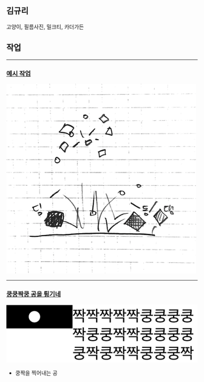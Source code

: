 ## 김규리
고양이, 필름사진, 밀크티, 카더가든

## 작업
----
### [예시 작업](./example/)
![예시 이미지](./example_img.png)


----
### [쿵쿵짝쿵 공을 튕기네](./ex01/)
 ![쿵쿵짝쿵](./kungzzak.png)
  * 쿵짝을 찍어내는 공
